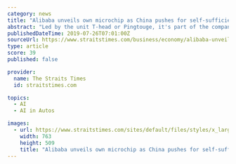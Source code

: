 ```yaml
---
category: news
title: "Alibaba unveils own microchip as China pushes for self-sufficiency"
abstract: "Led by the unit T-head or Pingtouge, it's part of the company's expansion into artificial intelligence and development ... to serve a lot more heavy-duty IoT applications\" from self-driving cars to networking and server computing, Alibaba said in a statement."
publishedDateTime: 2019-07-26T07:01:00Z
sourceUrl: https://www.straitstimes.com/business/economy/alibaba-unveils-own-microchip-as-china-pushes-for-self-sufficiency
type: article
score: 39
published: false

provider:
  name: The Straits Times
  id: straitstimes.com

topics:
  - AI
  - AI in Autos

images:
  - url: https://www.straitstimes.com/sites/default/files/styles/x_large/public/articles/2019/07/26/nz_alibaba_260726.jpg?itok=qo0vlJDx
    width: 763
    height: 509
    title: "Alibaba unveils own microchip as China pushes for self-sufficiency"
---
```

